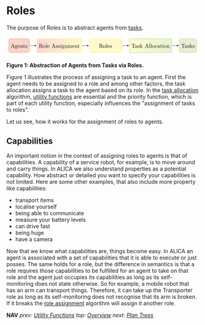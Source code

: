 # Roles

The purpose of Roles is to abstract agents from [tasks](./tasks.md).

![agents_roles_tasks_abstraction](../images/agents_roles_tasks_abstraction.png)

**Figure 1: Abstraction of Agents from Tasks via Roles.**

Figure 1 illustrates the process of assigning a task to an agent. First the agent needs to be assigned to a role and among other factors, the task allocation assigns a task to the agent based on its role. In the [task allocation](./task_allocation.md) algorithm, [utility functions](./utility_functions.md) are essential and the priority function, which is part of each utility function, especially influences the "assignment of tasks to roles". 

Let us see, how it works for the assignment of roles to agents. 

## Capabilities

An important notion in the context of assigning roles to agents is that of capabilities. A capability of a service robot, for example, is to move around and carry things. In ALICA we also understand properties as a potential capability. How abstract or detailed you want to specify your capabilities is not limited. Here are some other examples, that also include more property like capabilities:

* transport items
* localise yourself
* being able to communicate
* measure your battery levels
* can drive fast
* being huge
* have a camera

Now that we know what capabilities are, things become easy. In ALICA an agent is associated with a set of capabilities that it is able to execute or just posses. The same holds for a role, but the difference in semantics is that a role requires those capabilities to be fulfilled for an agent to take on that role and the agent just occupies its capabilities as long as its self-monitoring does not state otherwise. So for example, a mobile robot that has an arm can transport things. Therefore, it can take up the Transporter role as long as its self-monitoring does not recognise that its arm is broken. If it breaks the [role assignment](./role_assignment.md) algorithm will assign it another role.

**NAV** *prev: [Utility Functions](utility_functions.md)*  *top: [Overview](../README.md)* *next: [Plan Trees](./plan_trees.md)*

